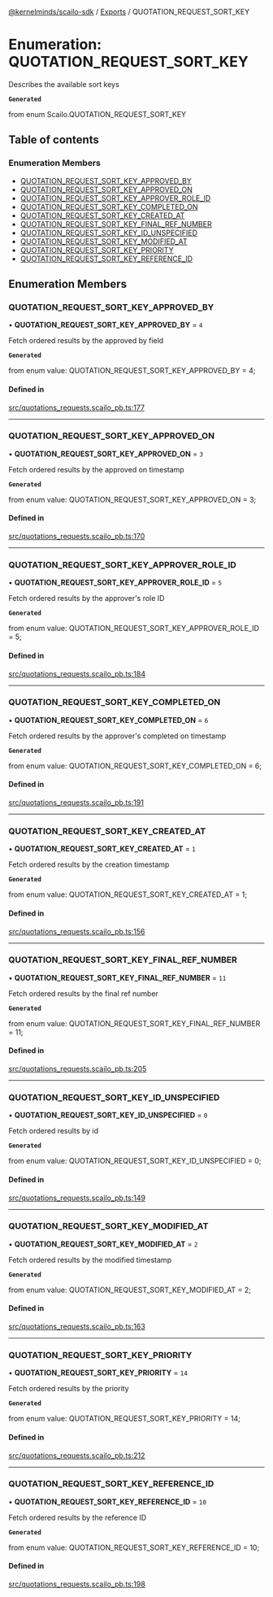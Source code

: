 [@kernelminds/scailo-sdk](../README.md) / [Exports](../modules.md) / QUOTATION\_REQUEST\_SORT\_KEY

# Enumeration: QUOTATION\_REQUEST\_SORT\_KEY

Describes the available sort keys

**`Generated`**

from enum Scailo.QUOTATION_REQUEST_SORT_KEY

## Table of contents

### Enumeration Members

- [QUOTATION\_REQUEST\_SORT\_KEY\_APPROVED\_BY](QUOTATION_REQUEST_SORT_KEY.md#quotation_request_sort_key_approved_by)
- [QUOTATION\_REQUEST\_SORT\_KEY\_APPROVED\_ON](QUOTATION_REQUEST_SORT_KEY.md#quotation_request_sort_key_approved_on)
- [QUOTATION\_REQUEST\_SORT\_KEY\_APPROVER\_ROLE\_ID](QUOTATION_REQUEST_SORT_KEY.md#quotation_request_sort_key_approver_role_id)
- [QUOTATION\_REQUEST\_SORT\_KEY\_COMPLETED\_ON](QUOTATION_REQUEST_SORT_KEY.md#quotation_request_sort_key_completed_on)
- [QUOTATION\_REQUEST\_SORT\_KEY\_CREATED\_AT](QUOTATION_REQUEST_SORT_KEY.md#quotation_request_sort_key_created_at)
- [QUOTATION\_REQUEST\_SORT\_KEY\_FINAL\_REF\_NUMBER](QUOTATION_REQUEST_SORT_KEY.md#quotation_request_sort_key_final_ref_number)
- [QUOTATION\_REQUEST\_SORT\_KEY\_ID\_UNSPECIFIED](QUOTATION_REQUEST_SORT_KEY.md#quotation_request_sort_key_id_unspecified)
- [QUOTATION\_REQUEST\_SORT\_KEY\_MODIFIED\_AT](QUOTATION_REQUEST_SORT_KEY.md#quotation_request_sort_key_modified_at)
- [QUOTATION\_REQUEST\_SORT\_KEY\_PRIORITY](QUOTATION_REQUEST_SORT_KEY.md#quotation_request_sort_key_priority)
- [QUOTATION\_REQUEST\_SORT\_KEY\_REFERENCE\_ID](QUOTATION_REQUEST_SORT_KEY.md#quotation_request_sort_key_reference_id)

## Enumeration Members

### QUOTATION\_REQUEST\_SORT\_KEY\_APPROVED\_BY

• **QUOTATION\_REQUEST\_SORT\_KEY\_APPROVED\_BY** = ``4``

Fetch ordered results by the approved by field

**`Generated`**

from enum value: QUOTATION_REQUEST_SORT_KEY_APPROVED_BY = 4;

#### Defined in

[src/quotations_requests.scailo_pb.ts:177](https://github.com/scailo/ts-sdk/blob/c10a36b57201dfa5903d4b53efa1e62aa6208936/src/quotations_requests.scailo_pb.ts#L177)

___

### QUOTATION\_REQUEST\_SORT\_KEY\_APPROVED\_ON

• **QUOTATION\_REQUEST\_SORT\_KEY\_APPROVED\_ON** = ``3``

Fetch ordered results by the approved on timestamp

**`Generated`**

from enum value: QUOTATION_REQUEST_SORT_KEY_APPROVED_ON = 3;

#### Defined in

[src/quotations_requests.scailo_pb.ts:170](https://github.com/scailo/ts-sdk/blob/c10a36b57201dfa5903d4b53efa1e62aa6208936/src/quotations_requests.scailo_pb.ts#L170)

___

### QUOTATION\_REQUEST\_SORT\_KEY\_APPROVER\_ROLE\_ID

• **QUOTATION\_REQUEST\_SORT\_KEY\_APPROVER\_ROLE\_ID** = ``5``

Fetch ordered results by the approver's role ID

**`Generated`**

from enum value: QUOTATION_REQUEST_SORT_KEY_APPROVER_ROLE_ID = 5;

#### Defined in

[src/quotations_requests.scailo_pb.ts:184](https://github.com/scailo/ts-sdk/blob/c10a36b57201dfa5903d4b53efa1e62aa6208936/src/quotations_requests.scailo_pb.ts#L184)

___

### QUOTATION\_REQUEST\_SORT\_KEY\_COMPLETED\_ON

• **QUOTATION\_REQUEST\_SORT\_KEY\_COMPLETED\_ON** = ``6``

Fetch ordered results by the approver's completed on timestamp

**`Generated`**

from enum value: QUOTATION_REQUEST_SORT_KEY_COMPLETED_ON = 6;

#### Defined in

[src/quotations_requests.scailo_pb.ts:191](https://github.com/scailo/ts-sdk/blob/c10a36b57201dfa5903d4b53efa1e62aa6208936/src/quotations_requests.scailo_pb.ts#L191)

___

### QUOTATION\_REQUEST\_SORT\_KEY\_CREATED\_AT

• **QUOTATION\_REQUEST\_SORT\_KEY\_CREATED\_AT** = ``1``

Fetch ordered results by the creation timestamp

**`Generated`**

from enum value: QUOTATION_REQUEST_SORT_KEY_CREATED_AT = 1;

#### Defined in

[src/quotations_requests.scailo_pb.ts:156](https://github.com/scailo/ts-sdk/blob/c10a36b57201dfa5903d4b53efa1e62aa6208936/src/quotations_requests.scailo_pb.ts#L156)

___

### QUOTATION\_REQUEST\_SORT\_KEY\_FINAL\_REF\_NUMBER

• **QUOTATION\_REQUEST\_SORT\_KEY\_FINAL\_REF\_NUMBER** = ``11``

Fetch ordered results by the final ref number

**`Generated`**

from enum value: QUOTATION_REQUEST_SORT_KEY_FINAL_REF_NUMBER = 11;

#### Defined in

[src/quotations_requests.scailo_pb.ts:205](https://github.com/scailo/ts-sdk/blob/c10a36b57201dfa5903d4b53efa1e62aa6208936/src/quotations_requests.scailo_pb.ts#L205)

___

### QUOTATION\_REQUEST\_SORT\_KEY\_ID\_UNSPECIFIED

• **QUOTATION\_REQUEST\_SORT\_KEY\_ID\_UNSPECIFIED** = ``0``

Fetch ordered results by id

**`Generated`**

from enum value: QUOTATION_REQUEST_SORT_KEY_ID_UNSPECIFIED = 0;

#### Defined in

[src/quotations_requests.scailo_pb.ts:149](https://github.com/scailo/ts-sdk/blob/c10a36b57201dfa5903d4b53efa1e62aa6208936/src/quotations_requests.scailo_pb.ts#L149)

___

### QUOTATION\_REQUEST\_SORT\_KEY\_MODIFIED\_AT

• **QUOTATION\_REQUEST\_SORT\_KEY\_MODIFIED\_AT** = ``2``

Fetch ordered results by the modified timestamp

**`Generated`**

from enum value: QUOTATION_REQUEST_SORT_KEY_MODIFIED_AT = 2;

#### Defined in

[src/quotations_requests.scailo_pb.ts:163](https://github.com/scailo/ts-sdk/blob/c10a36b57201dfa5903d4b53efa1e62aa6208936/src/quotations_requests.scailo_pb.ts#L163)

___

### QUOTATION\_REQUEST\_SORT\_KEY\_PRIORITY

• **QUOTATION\_REQUEST\_SORT\_KEY\_PRIORITY** = ``14``

Fetch ordered results by the priority

**`Generated`**

from enum value: QUOTATION_REQUEST_SORT_KEY_PRIORITY = 14;

#### Defined in

[src/quotations_requests.scailo_pb.ts:212](https://github.com/scailo/ts-sdk/blob/c10a36b57201dfa5903d4b53efa1e62aa6208936/src/quotations_requests.scailo_pb.ts#L212)

___

### QUOTATION\_REQUEST\_SORT\_KEY\_REFERENCE\_ID

• **QUOTATION\_REQUEST\_SORT\_KEY\_REFERENCE\_ID** = ``10``

Fetch ordered results by the reference ID

**`Generated`**

from enum value: QUOTATION_REQUEST_SORT_KEY_REFERENCE_ID = 10;

#### Defined in

[src/quotations_requests.scailo_pb.ts:198](https://github.com/scailo/ts-sdk/blob/c10a36b57201dfa5903d4b53efa1e62aa6208936/src/quotations_requests.scailo_pb.ts#L198)
